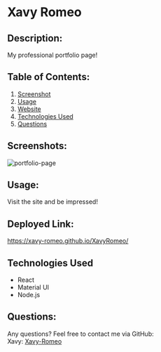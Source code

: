# Xavy Romeo

## Description:
My professional portfolio page!

## Table of Contents: 
1. [Screenshot](#Screenshot)
2. [Usage](#Usage)
3. [Website](#Website)
4. [Technologies Used](#Technologies-Used)
5. [Questions](#Questions)

## Screenshots:
![portfolio-page](https://user-images.githubusercontent.com/79165884/133873779-af95985b-9d63-411f-b743-12a95b30f235.png)


## Usage:
Visit the site and be impressed! 

## Deployed Link: 
https://xavy-romeo.github.io/XavyRomeo/

## Technologies Used
- React
- Material UI
- Node.js

## Questions: 
Any questions? Feel free to contact me via GitHub:
<br> Xavy: [Xavy-Romeo](https://github.com/Xavy-Romeo)
